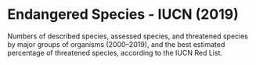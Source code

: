 # Endangered Species - IUCN (2019)

Numbers of described species, assessed species, and threatened species by major groups of organisms (2000–2019), and the best estimated percentage of threatened species, according to the IUCN Red List.

